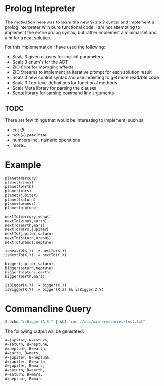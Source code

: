 # Prolog Intepreter
The motivation here was to learn the new Scala 3 syntax and implement a prolog interpreter with pure functional code.
I am not attempting to implement the entire prolog syntax, but rather implement a minimal set and aim for a neat solution.

For this implementation I have used the following:

* Scala 3 given clauses for implicit parameters
* Scala 3 enum's for the ADT
* ZIO Core for managing effects
* ZIO Streams to implement an iterative prompt for each solution result
* Scala 3 new control syntax and use indenting to get more readable code
* Scala 3 Top-level definitions for functional methods
* Scala Meta library for parsing the clauses
* Scopt library for parsing command line arguments

## TODO
There are few things that would be interesting to implement, such as:
* cut (!)
* not (~) predicate
* numbers incl. numeric operations
* more...

# Example
```
planet(mercury)
planet(venus)
planet(earth)
planet(mars)
planet(jupiter)
planet(saturn)
planet(uranus)
planet(neptune)

nextTo(mercury,venus)
nextTo(venus,earth)
nextTo(earth,mars)
nextTo(mars,jupiter)
nextTo(jupiter,saturn)
nextTo(saturn,uranus)
nextTo(uranus,neptune)

isNextTo(X,Y) := nextTo(X,Y)
isNextTo(X,Y) := nextTo(Y,X)

bigger(jupiter,saturn)
bigger(saturn,neptune)
bigger(neptune,earth)
bigger(earth,mars)

isBigger(X,Y) := bigger(X,Y)
isBigger(X,Y) := bigger(X,Z) && isBigger(Z,Y)

```

# Commandline Query
```bash
$ echo "isBigger(A,B)" | sbt "run ./src/main/resources/test.txt"
```

The following output will be generated:
```
A=jupiter, B=saturn,
A=saturn, B=neptune,
A=neptune, B=earth,
A=earth, B=mars,
A=jupiter, B=neptune,
A=jupiter, B=earth,
A=jupiter, B=mars,
A=saturn, B=earth,
A=saturn, B=mars,
A=neptune, B=mars
```